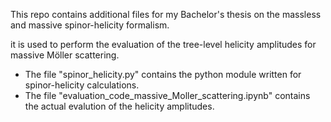 This repo contains additional files for my Bachelor's thesis on the massless and massive spinor-helicity formalism. 

it is used to perform the evaluation of the tree-level helicity amplitudes for massive Möller scattering. 
- The file "spinor_helicity.py" contains the python module written for spinor-helicity calculations.
- The file "evaluation_code_massive_Moller_scattering.ipynb" contains the actual evalution of the helicity amplitudes.
